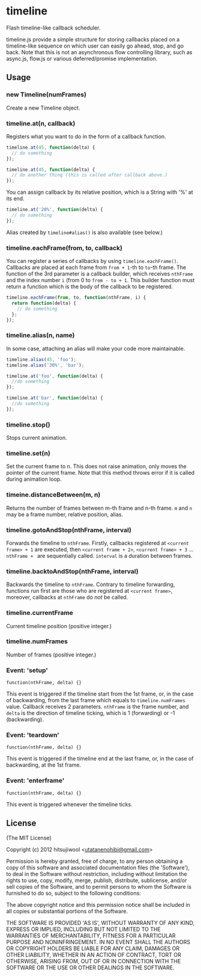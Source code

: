 # timeline

Flash timeline-like callback scheduler.

timeline.js provide a simple structure for storing callbacks placed on a timeline-like sequence on which user can easily go ahead, stop, and go back. Note that this is not an asynchronous flow controlling library, such as async.js, flow.js or various deferred/promise implementation. 

## Usage

### new Timeline(numFrames)

Create a new Timeline object.

### timeline.at(n, callback)

Registers what you want to do in the form of a callback function.

```javascript
timeline.at(45, function(delta) {
  // do something
});

timeline.at(45, function(delta) {
  // do another thing (this is called after callback above.)
});
````

You can assign callback by its relative position, which is a String with '%' at its end.

```javascript
timeline.at('20%', function(delta) {
  // do something
});
```

Alias created by `timeline#alias()` is also available (see below.)


### timeline.eachFrame(from, to, callback)

You can register a series of callbacks by using `timeline.eachFrame()`. Callbacks are placed at each frame from `from + 1`-th to `to`-th frame. The function of the 3rd parameter is a callback builder, which receives `nthFrame` and the index number `i` (from 0 to `from - to + 1`. This builder function must return a function which is the body of the callback to be registered.

```javascript
timeline.eachFrame(from, to, function(nthFrame, i) {
  return function(delta) {
    // do something
  };
});
```

### timeline.alias(n, name)

In some case, attaching an alias will make your code more maintainable.

```javascript
timeline.alias(45, 'foo');
timeline.alias('30%', 'bar');

timeline.at('foo', function(delta) {
  //do something
});

timeline.at('bar', function(delta) {
  //do something    
});
```

### timeline.stop()

Stops current animation.

### timeline.set(n)

Set the current frame to n. This does not raise animation, only moves the pointer of the current frame. Note that this method throws error if it is called during animation loop.

### timeine.distanceBetween(m, n)

Returns the number of frames between m-th frame and n-th frame. `m` and `n` may be a frame number, relative position, alias.

### timeline.gotoAndStop(nthFrame, interval)

Forwards the timeline to `nthFrame`. Firstly, callbacks registered at `<current frame> + 1` are executed, then `<current frame + 2>`, `<current frame> + 3` ... `nthFrame + ` are sequentially called. `interval` is a duration between frames.

### timeline.backtoAndStop(nthFrame, interval)

Backwards the timeline to `nthFrame`. Contrary to timeline forwarding, functions run first are those who are registered at `<current frame>`, moreover, callbacks at `nthFrame` do _not_ be called.

### timeline.currentFrame

Current timeline position (positive integer.)

### timeline.numFrames

Number of frames (positive integer.)

### Event: 'setup'

`function(nthFrame, delta) {}`

This event is triggered if the timeline start from the 1st frame, or, in the case of backwarding, from the last frame which equals to `timeline.numFrames` value. Callback receives 2 parameters. `nthFrame` is the frame number, and `delta` is the direction of timeline ticking, which is 1 (forwarding) or -1 (backwarding).

### Event: 'teardown'

`function(nthFrame, delta) {}`

This event is triggered if the timeline end at the last frame, or, in the case of backwarding, at the 1st frame.

### Event: 'enterframe'

`function(nthFrame, delta) {}`

This event is triggered whenever the timeline ticks.

## License

(The MIT License)

Copyright (c) 2012 hitsujiwool &lt;utatanenohibi@gmail.com&gt;

Permission is hereby granted, free of charge, to any person obtaining
a copy of this software and associated documentation files (the
'Software'), to deal in the Software without restriction, including
without limitation the rights to use, copy, modify, merge, publish,
distribute, sublicense, and/or sell copies of the Software, and to
permit persons to whom the Software is furnished to do so, subject to
the following conditions:

The above copyright notice and this permission notice shall be
included in all copies or substantial portions of the Software.

THE SOFTWARE IS PROVIDED 'AS IS', WITHOUT WARRANTY OF ANY KIND,
EXPRESS OR IMPLIED, INCLUDING BUT NOT LIMITED TO THE WARRANTIES OF
MERCHANTABILITY, FITNESS FOR A PARTICULAR PURPOSE AND NONINFRINGEMENT.
IN NO EVENT SHALL THE AUTHORS OR COPYRIGHT HOLDERS BE LIABLE FOR ANY
CLAIM, DAMAGES OR OTHER LIABILITY, WHETHER IN AN ACTION OF CONTRACT,
TORT OR OTHERWISE, ARISING FROM, OUT OF OR IN CONNECTION WITH THE
SOFTWARE OR THE USE OR OTHER DEALINGS IN THE SOFTWARE.
